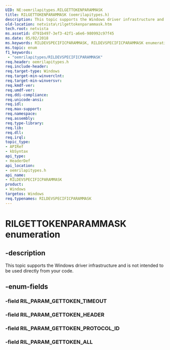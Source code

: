 ```yaml
---
UID: NE:oemrilapitypes.RILGETTOKENPARAMMASK
title: RILGETTOKENPARAMMASK (oemrilapitypes.h)
description: This topic supports the Windows driver infrastructure and is not intended to be used directly from your code.
old-location: netvista\rilgettokenparammask.htm
tech.root: netvista
ms.assetid: d791b497-3ef3-42f1-a6e6-980992c97f45
ms.date: 05/02/2018
ms.keywords: RILDEVSPECIFICPARAMMASK, RILDEVSPECIFICPARAMMASK enumeration [Network Drivers Starting with Windows Vista], RILGETTOKENPARAMMASK, RILGETTOKENPARAMMASK enumeration [Network Drivers Starting with Windows Vista], RIL_PARAM_GETTOKEN_ALL, RIL_PARAM_GETTOKEN_HEADER, RIL_PARAM_GETTOKEN_PROTOCOL_ID, RIL_PARAM_GETTOKEN_TIMEOUT, netvista.rilgettokenparammask, oemrilapitypes/RILGETTOKENPARAMMASK, oemrilapitypes/RIL_PARAM_GETTOKEN_ALL, oemrilapitypes/RIL_PARAM_GETTOKEN_HEADER, oemrilapitypes/RIL_PARAM_GETTOKEN_PROTOCOL_ID, oemrilapitypes/RIL_PARAM_GETTOKEN_TIMEOUT
ms.topic: enum
f1_keywords:
 - "oemrilapitypes/RILDEVSPECIFICPARAMMASK"
req.header: oemrilapitypes.h
req.include-header: 
req.target-type: Windows
req.target-min-winverclnt: 
req.target-min-winversvr: 
req.kmdf-ver: 
req.umdf-ver: 
req.ddi-compliance: 
req.unicode-ansi: 
req.idl: 
req.max-support: 
req.namespace: 
req.assembly: 
req.type-library: 
req.lib: 
req.dll: 
req.irql: 
topic_type:
- APIRef
- kbSyntax
api_type:
- HeaderDef
api_location:
- oemrilapitypes.h
api_name:
- RILDEVSPECIFICPARAMMASK
product:
- Windows
targetos: Windows
req.typenames: RILDEVSPECIFICPARAMMASK
---
```


# RILGETTOKENPARAMMASK enumeration


## -description


This topic supports the Windows driver infrastructure and is not intended to be used directly from your code.


## -enum-fields




### -field RIL_PARAM_GETTOKEN_TIMEOUT


### -field RIL_PARAM_GETTOKEN_HEADER


### -field RIL_PARAM_GETTOKEN_PROTOCOL_ID


### -field RIL_PARAM_GETTOKEN_ALL


